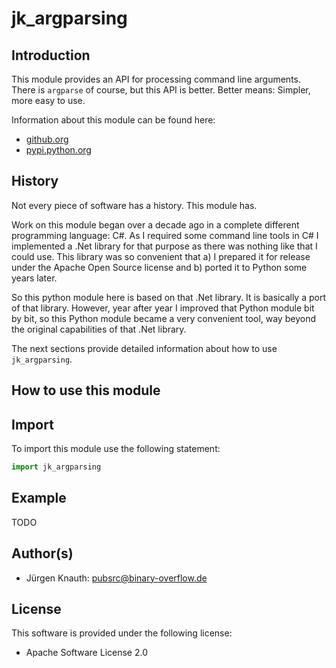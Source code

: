 ﻿jk_argparsing
=============

Introduction
------------

This module provides an API for processing command line arguments. There is ``argparse`` of course, but this API is better. Better means: Simpler, more easy to use.

Information about this module can be found here:

* [github.org](https://github.com/jkpubsrc/python-module-jk-argparsing)
* [pypi.python.org](https://pypi.python.org/pypi/jk_argparsing)

History
----------------------

Not every piece of software has a history. This module has.

Work on this module began over a decade ago in a complete different programming language: C#. As I required some command line tools in C# I implemented a .Net library for that purpose as there was nothing like that I could use. This library was so convenient that a) I prepared it for release under the Apache Open Source license and b) ported it to Python some years later.

So this python module here is based on that .Net library. It is basically a port of that library. However, year after year I improved that Python module bit by bit, so this Python module became a very convenient tool, way beyond the original capabilities of that .Net library.

The next sections provide detailed information about how to use `jk_argparsing`.

How to use this module
----------------------

## Import

To import this module use the following statement:

```python
import jk_argparsing
```

## Example

TODO

Author(s)
-------------------

* Jürgen Knauth: pubsrc@binary-overflow.de

License
-------

This software is provided under the following license:

* Apache Software License 2.0



